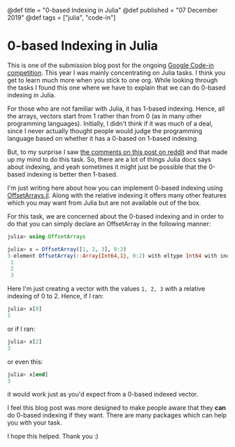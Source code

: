 @def title = "0-based Indexing in Julia"
@def published = "07 December 2019"
@def tags = ["julia", "code-in"]

# 0-based Indexing in Julia

This is one of the submission blog post for the ongoing [Google Code-in
competition](https://codein.withgoogle.com/). This year I was mainly
concentrating on Julia tasks. I think you get to learn much more when you
stick to one org. While looking through the tasks I found this one where we
have to explain that we can do 0-based indexing in Julia.

For those who are not familiar with Julia, it has 1-based indexing. Hence, all
the arrays, vectors start from 1 rather than from 0 (as in many other
programming languages). Initially, I didn't think if it was much of a deal,
since I never actually thought people would judge the programming language based
on whether it has a 0-based on 1-based indexing.

But, to my surprise I saw [the comments on this post on
reddit](https://redd.it/e71l4y) and that made up my mind to do this task.
So, there are a lot of things Julia docs says about indexing, and yeah sometimes
it might just be possible that the 0-based indexing is better then 1-based.

I'm just writing here about how you can implement 0-based indexing using
[OffsetArrays.jl](https://github.com/JuliaArrays/OffsetArrays.jl).
Along with the relative indexing it offers many other features which you may
want from Julia but are not available out of the box.

For this task, we are concerned about the 0-based indexing and in order to do
that you can simply declare an OffsetArray in the following manner:

```julia
julia> using OffsetArrays

julia> x = OffsetArray([1, 2, 3], 0:2)
3-element OffsetArray(::Array{Int64,1}, 0:2) with eltype Int64 with indices 0:2:
 1
 2
 3
```

Here I'm just creating a vector with the values `1, 2, 3` with a relative
indexing of 0 to 2. Hence, if I ran:

```julia
julia> x[0]
1
```

or if I ran:

```julia
julia> x[2]
3
```

or even this:

```julia
julia> x[end]
3
```

it would work just as you'd expect from a 0-based indexed vector.

I feel this blog post was more designed to make people aware that they **can**
do 0-based indexing if they want. There are many packages which can help you
with your task.

I hope this helped. Thank you :)
